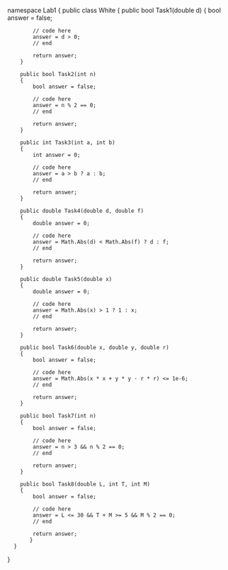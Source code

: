 namespace Lab1
{
    public class White
    {
        public bool Task1(double d)
        {
            bool answer = false;
            
            // code here
            answer = d > 0;
            // end

            return answer;
        }
        
        public bool Task2(int n)
        {
            bool answer = false;
            
            // code here
            answer = n % 2 == 0;
            // end

            return answer;
        }
        
        public int Task3(int a, int b)
        {
            int answer = 0;
            
            // code here
            answer = a > b ? a : b;
            // end

            return answer;
        }
        
        public double Task4(double d, double f)
        {
            double answer = 0;
            
            // code here
            answer = Math.Abs(d) < Math.Abs(f) ? d : f;
            // end

            return answer;
        }
        
        public double Task5(double x)
        {
            double answer = 0;
            
            // code here
            answer = Math.Abs(x) > 1 ? 1 : x;
            // end

            return answer;
        }
        
        public bool Task6(double x, double y, double r)
        {
            bool answer = false;
            
            // code here
            answer = Math.Abs(x * x + y * y - r * r) <= 1e-6;
            // end

            return answer;
        }
        
        public bool Task7(int n)
        {
            bool answer = false;
            
            // code here
            answer = n > 3 && n % 2 == 0;
            // end

            return answer;
        }
        
        public bool Task8(double L, int T, int M)
        {
            bool answer = false;
            
            // code here
            answer = L <= 30 && T + M >= 5 && M % 2 == 0;
            // end

            return answer;
           }
      }
 }

